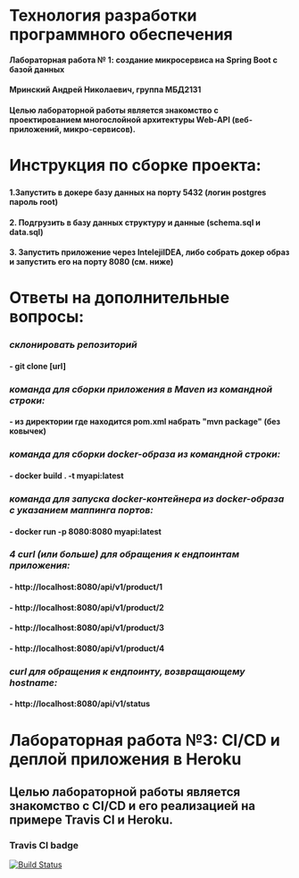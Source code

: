 # Технология разработки программного обеспечения
#### Лабораторная работа № 1: создание микросервиса на Spring Boot с базой данных
#### Мринский Андрей Николаевич, группа МБД2131
#### Целью лабораторной работы является знакомство с проектированием многослойной архитектуры Web-API (веб-приложений, микро-сервисов).
#
#
# **Инструкция по сборке проекта:**
###
#### 1.Запустить в докере базу данных на порту 5432 (логин postgres пароль root)
#### 2. Подгрузить в базу данных структуру и данные (schema.sql и data.sql)
#### 3. Запустить приложение через IntelejiIDEA, либо собрать докер образ и запустить его на порту 8080 (см. ниже)
#
# **Ответы на дополнительные вопросы:**
###
### ***склонировать репозиторий***
#### - git clone [url]
###
### ***команда для сборки приложения в Maven из командной строки:***
#### - из директории где находится pom.xml набрать  "mvn package" (без ковычек)
###
### ***команда для сборки docker-образа из командной строки:***
#### - docker build . -t myapi:latest
###
### ***команда для запуска docker-контейнера из docker-образа с указанием маппинга портов:***
#### - docker run -p 8080:8080 myapi:latest
###
### ***4 curl (или больше) для обращения к ендпоинтам приложения:***
#### - http://localhost:8080/api/v1/product/1
#### - http://localhost:8080/api/v1/product/2
#### - http://localhost:8080/api/v1/product/3
#### - http://localhost:8080/api/v1/product/4
###
### ***curl для обращения к ендпоинту, возвращающему hostname:***
#### - http://localhost:8080/api/v1/status


#
# Лабораторная работа №3: CI/CD и деплой приложения в Heroku

## Целью лабораторной работы является знакомство с CI/CD и его реализацией на примере Travis CI и Heroku.


### Travis CI badge

[![Build Status](https://app.travis-ci.com/MrinskiyAndrey/Sportfood.svg?branch=main)](https://app.travis-ci.com/MrinskiyAndrey/Sportfood)

